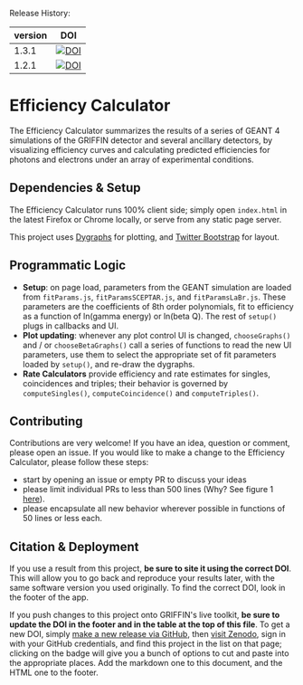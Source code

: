 Release History:

version | DOI
--------|------
1.3.1   | [![DOI](https://zenodo.org/badge/doi/10.5281/zenodo.35023.svg)](http://dx.doi.org/10.5281/zenodo.35023)
1.2.1   | [![DOI](https://zenodo.org/badge/doi/10.5281/zenodo.9887.svg)](http://dx.doi.org/10.5281/zenodo.9887)

# Efficiency Calculator

The Efficiency Calculator summarizes the results of a series of GEANT 4 simulations of the GRIFFIN detector and several ancillary detectors, by visualizing efficiency curves and calculating predicted efficiencies for photons and electrons under an array of experimental conditions.

## Dependencies & Setup

The Efficiency Calculator runs 100% client side; simply open `index.html` in the latest Firefox or Chrome locally, or serve from any static page server.

This project uses [Dygraphs](http://dygraphs.com/) for plotting, and [Twitter Bootstrap](http://getbootstrap.com/) for layout.
 
## Programmatic Logic

 - **Setup**: on page load, parameters from the GEANT simulation are loaded from `fitParams.js`, `fitParamsSCEPTAR.js`, and `fitParamsLaBr.js`. These parameters are the coefficients of 8th order polynomials, fit to efficiency as a function of ln(gamma energy) or ln(beta Q). The rest of `setup()` plugs in callbacks and UI.
 - **Plot updating**: whenever any plot control UI is changed, `chooseGraphs()` and / or `chooseBetaGraphs()` call a series of functions to read the new UI parameters, use them to select the appropriate set of fit parameters loaded by `setup()`, and re-draw the dygraphs.
 - **Rate Calculators** provide efficiency and rate estimates for singles, coincidences and triples; their behavior is governed by `computeSingles()`, `computeCoincidence()` and `computeTriples()`.

## Contributing

Contributions are very welcome! If you have an idea, question or comment, please open an issue. If you would like to make a change to the Efficiency Calculator, please follow these steps:
 - start by opening an issue or empty PR to discuss your ideas
 - please limit individual PRs to less than 500 lines (Why? See figure 1 [here](https://smartbear.com/SmartBear/media/pdfs/11_Best_Practices_for_Peer_Code_Review.pdf)).
 - please encapsulate all new behavior wherever possible in functions of 50 lines or less each.

## Citation & Deployment

If you use a result from this project, **be sure to site it using the correct DOI**. This will allow you to go back and reproduce your results later, with the same software version you used originally. To find the correct DOI, look in the footer of the app.

If you push changes to this project onto GRIFFIN's live toolkit, **be sure to update the DOI in the footer and in the table at the top of this file**. To get a new DOI, simply [make a new release via GitHub](https://help.github.com/articles/creating-releases/), then [visit Zenodo](https://zenodo.org/account/settings/github/), sign in with your GitHub credentials, and find this project in the list on that page; clicking on the badge will give you a bunch of options to cut and paste into the appropriate places. Add the markdown one to this document, and the HTML one to the footer.

